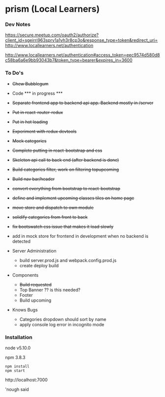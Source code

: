 # prism (Local Learners)

### Dev Notes


https://secure.meetup.com/oauth2/authorize?client_id=sgeirri963sprv1a1vh3r8cp3o&response_type=token&redirect_uri=http://www.locallearners.net/authentication

http://www.locallearners.net/authentication#access_token=eec9574d580d8c58ba6a6e9bb93043b7&token_type=bearer&expires_in=3600


### To Do's

- ~~Chew Bubblegum~~
- Code *** in progress ***
- ~~Separate frontend app to backend api app.  Backend mostly in /server~~
- ~~Put in react-router-redux~~
- ~~Put in hot loading~~
- ~~Experiment with redux devtools~~
- ~~Mock categories~~
- ~~Complete putting in react-bootstrap and css~~
- ~~Skeleton api call to back end (after backend is done)~~
- ~~Build categories filter, work on filtering topupcoming~~
- ~~Build nav bar/header~~
- ~~convert everything from bootstrap to react-bootstrap~~
- ~~define and implement upcoming classes tiles on home page~~
- ~~move store and dispatch to own module~~
- ~~solidify categories from front to back~~
- ~~fix bootswatch css issue that makes it load slowly~~
- add in mock store for frontend in development when no backend is detected

- Server Administration
	- build server.prod.js and webpack.config.prod.js
	- create deploy build

- Components
	- ~~Build requested~~
	- Top Banner ??  is this needed?
	- Footer
	- Build upcoming

- Knows Bugs
	- Categories dropdown should sort by name
	- apply console log error in incognito mode


### Installation

node v5.10.0

npm 3.8.3

```
npm install
npm start
```

http://localhost:7000

'nough said